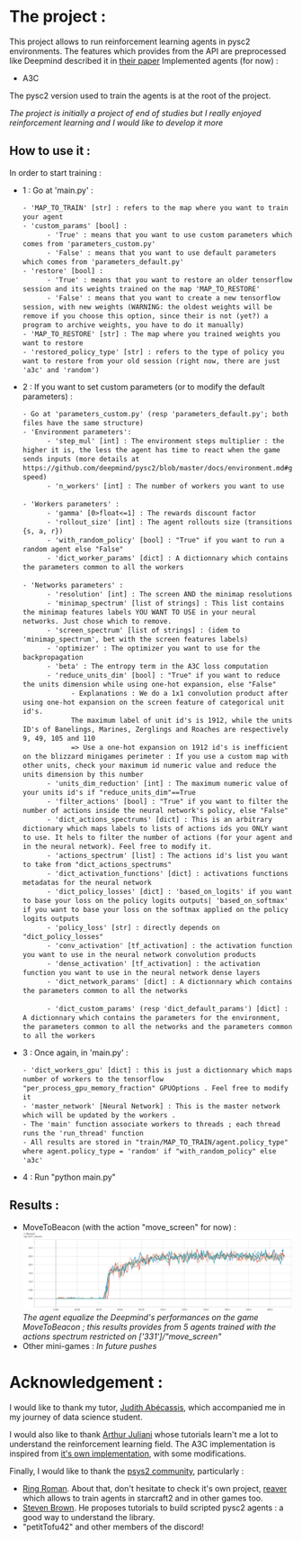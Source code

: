 # The project :
This project allows to run reinforcement learning agents in pysc2 environments.
The features which provides from the API are preprocessed like Deepmind described it in [their paper](https://arxiv.org/abs/1708.04782)
Implemented agents (for now) :
- A3C

The pysc2 version used to train the agents is at the root of the project.

*The project is initially a project of end of studies but I really enjoyed reinforcement learning and I would like to develop it more*

## How to use it :
In order to start training :
- 1 : Go at 'main.py' :

      - 'MAP_TO_TRAIN' [str] : refers to the map where you want to train your agent
      - 'custom_params' [bool] :
            - 'True' : means that you want to use custom parameters which comes from 'parameters_custom.py'
            - 'False' : means that you want to use default parameters which comes from 'parameters_default.py'
      - 'restore' [bool] :
            - 'True' : means that you want to restore an older tensorflow session and its weights trained on the map 'MAP_TO_RESTORE'
            - 'False' : means that you want to create a new tensorflow session, with new weights (WARNING: the oldest weights will be remove if you choose this option, since their is not (yet?) a program to archive weights, you have to do it manually)
      - 'MAP_TO_RESTORE' [str] : The map where you trained weights you want to restore
      - 'restored_policy_type' [str] : refers to the type of policy you want to restore from your old session (right now, there are just 'a3c' and 'random')

- 2 : If you want to set custom parameters (or to modify the default parameters) :

      - Go at 'parameters_custom.py' (resp 'parameters_default.py'; both files have the same structure)
      - 'Environment parameters':
            - 'step_mul' [int] : The environment steps multiplier : the higher it is, the less the agent has time to react when the game sends inputs (more details at https://github.com/deepmind/pysc2/blob/master/docs/environment.md#game-speed)
            - 'n_workers' [int] : The number of workers you want to use

      - 'Workers parameters' :
            - 'gamma' [0>float<=1] : The rewards discount factor
            - 'rollout_size' [int] : The agent rollouts size (transitions {s, a, r})
            - 'with_random_policy' [bool] : "True" if you want to run a random agent else "False"
            - 'dict_worker_params' [dict] : A dictionnary which contains the parameters common to all the workers

      - 'Networks parameters' :
            - 'resolution' [int] : The screen AND the minimap resolutions
            - 'minimap_spectrum' [list of strings] : This list contains the minimap features labels YOU WANT TO USE in your neural networks. Just chose which to remove.
            - 'screen_spectrum' [list of strings] : (idem to 'minimap_spectrum', bet with the screen features labels)
            - 'optimizer' : The optimizer you want to use for the backpropagation
            - 'beta' : The entropy term in the A3C loss computation
            - 'reduce_units_dim' [bool] : "True" if you want to reduce the units dimension while using one-hot expansion, else "False"
                  - Explanations : We do a 1x1 convolution product after using one-hot expansion on the screen feature of categorical unit id's.
                  The maximum label of unit id's is 1912, while the units ID's of Banelings, Marines, Zerglings and Roaches are respectively 9, 49, 105 and 110
                  => Use a one-hot expansion on 1912 id's is inefficient on the blizzard minigames perimeter : If you use a custom map with other units, check your maximum id numeric value and reduce the units dimension by this number
            - 'units_dim_reduction' [int] : The maximum numeric value of your units id's if "reduce_units_dim"==True
            - 'filter_actions' [bool] : "True" if you want to filter the number of actions inside the neural network's policy, else "False"
            - 'dict_actions_spectrums' [dict] : This is an arbitrary dictionary which maps labels to lists of actions ids you ONLY want to use. It hels to filter the number of actions (for your agent and in the neural network). Feel free to modify it.
            - 'actions_spectrum' [list] : The actions id's list you want to take from "dict_actions_spectrums"
            - 'dict_activation_functions' [dict] : activations functions metadatas for the neural network
            - 'dict_policy_losses' [dict] : 'based_on_logits' if you want to base your loss on the policy logits outputs| 'based_on_softmax' if you want to base your loss on the softmax applied on the policy logits outputs
            - 'policy_loss' [str] : directly depends on "dict_policy_losses"
            - 'conv_activation' [tf_activation] : the activation function you want to use in the neural network convolution products
            - 'dense_activation' [tf_activation] : the activation function you want to use in the neural network dense layers
            - 'dict_network_params' [dict] : A dictionnary which contains the parameters common to all the networks

            - 'dict_custom_params' (resp 'dict_default_params') [dict] : A dictionnary which contains the parameters for the environment, the parameters common to all the networks and the parameters common to all the workers


- 3 : Once again, in 'main.py' :

      - 'dict_workers_gpu' [dict] : this is just a dictionnary which maps number of workers to the tensorflow "per_process_gpu_memory_fraction" GPUOptions . Feel free to modify it
      - 'master_network' [Neural Network] : This is the master network which will be updated by the workers .
      - The 'main' function associate workers to threads ; each thread runs the 'run_thread' function
      - All results are stored in "train/MAP_TO_TRAIN/agent.policy_type" where agent.policy_type = 'random' if "with_random_policy" else 'a3c'

- 4 : Run "python main.py"

## Results :
- MoveToBeacon (with the action "move_screen" for now) :
![alt text](https://github.com/E-tanok/projects_pictures/blob/master/ReinforcementLearning/starcraft_2_pysc2/a3c/a3c_5_workers_action_move_screen.png)
*The agent equalize the Deepmind's performances on the game MoveToBeacon ; this results provides from 5 agents trained with the actions spectrum restricted on ['331']/"move_screen"*
- Other mini-games :
*In future pushes*


# Acknowledgement :

I would like to thank my tutor, [Judith Abécassis](bit.ly/judith_abecassis), which accompanied me in my journey of data science student.

I would also like to thank [Arthur Juliani](https://twitter.com/awjuliani) whose tutorials learn't me a lot to understand the reinforcement learning field. The A3C implementation is inspired from  [it's own implementation](http://bit.ly/a_jul_a3c), with some modifications.

Finally, I would like to thank the [psys2 community](bit.ly/discord_pysc2), particularly :
  - [Ring Roman](https://github.com/inoryy). About that, don't hesitate to check it's own project, [reaver](https://github.com/inoryy/reaver-pysc2) which allows to train agents in starcraft2 and in other games too.
  - [Steven Brown](https://chatbotslife.com/@skjb). He proposes tutorials to build scripted pysc2 agents : a good way to understand the library.
  - "petitTofu42" and other members of the discord! 
